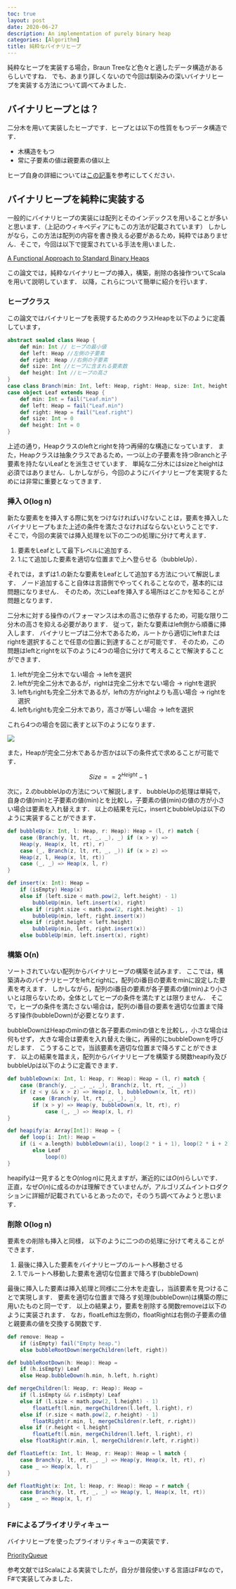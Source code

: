 ```yaml
---
toc: true
layout: post
date: 2020-06-27
description: An implementation of purely binary heap
categories: [Algorithm]
title: 純粋なバイナリヒープ 
---
```

純粋なヒープを実装する場合，Braun Treeなど色々と適したデータ構造があるらしいですね．
でも、あまり詳しくないので今回は馴染みの深いバイナリヒープを実装する方法について調べてみました．

## バイナリヒープとは？
二分木を用いて実装したヒープです．ヒープとは以下の性質をもつデータ構造です．

- 木構造をもつ
- 常に子要素の値は親要素の値以上

ヒープ自身の詳細については[この記事](https://ja.m.wikipedia.org/wiki/%E3%83%92%E3%83%BC%E3%83%97)を参考にしてください．

## バイナリヒープを純粋に実装する
一般的にバイナリヒープの実装には配列とそのインデックスを用いることが多いと思います．（上記のウィキペディアにもこの方法が記載されています）
しかしがなら，この方法は配列の内容を書き換える必要があるため，純粋ではありません．そこで，今回は以下で提案されている手法を用いました．

[A Functional Approach to Standard Binary Heaps](https://arxiv.org/abs/1312.4666) 

この論文では，純粋なバイナリヒープの挿入，構築，削除の各操作ついてScalaを用いて説明しています．
以降，これらについて簡単に紹介を行います．

### ヒープクラス
この論文ではバイナリヒープを表現するためのクラスHeapを以下のように定義しています，

```scala
abstract sealed class Heap {
    def min: Int // ヒープの最小値
    def left: Heap //左側の子要素
    def right: Heap //右側の子要素
    def size: Int //ヒープに含まれる要素数
    def height: Int //ヒープの高さ
}
case class Branch(min: Int, left: Heap, right: Heap, size: Int, height: Int) extends Heap
case object Leaf extends Heap {
    def min: Int = fail("Leaf.min")
    def left: Heap = fail("Leaf.min")
    def right: Heap = fail("Leaf.right")
    def size: Int = 0
    def height: Int = 0
}
```

上述の通り，Heapクラスのleftとrightを持つ再帰的な構造になっています．
また，Heapクラスは抽象クラスであるため，一つ以上の子要素を持つBranchと子要素を持たないLeafとを派生させています．
単純な二分木にはsizeとheightは必須ではありません．しかしながら，今回のようにバイナリヒープを実現するためには非常に重要となってきます．

### 挿入 O(log n)
新たな要素をを挿入する際に気をつけなければいけないことは，要素を挿入したバイナリヒープもまた上述の条件を満たさなければならないということです．
そこで，今回の実装では挿入処理を以下の二つの処理に分けて考えます．

1. 要素をLeafとして最下レベルに追加する．
2. 1.にて追加した要素を適切な位置まで上へ登らせる（bubbleUp）．

それでは，まずは1.の新たな要素をLeafとして追加する方法について解説します．
ノード追加すること自体は言語側でやってくれることなので，基本的には問題になりません．
そのため，次にLeafを挿入する場所はどこかを知ることが問題となります．

二分木に対する操作のパフォーマンスは木の高さに依存するため，可能な限り二分木の高さを抑える必要があります．
従って，新たな要素はleft側から順番に挿入します．
バイナリヒープは二分木であるため，ルートから適切にleftまたはrightを選択することで任意の位置に到達することが可能です．
そのため，この問題はleftとrightを以下のように4つの場合に分けて考えることで解決することができます．

1. leftが完全二分木でない場合 -> leftを選択
2. leftが完全二分木であるが，rightは完全二分木でない場合 -> rightを選択
3. leftもrightも完全二分木であるが，leftの方がrightよりも高い場合 -> rightを選択
4. leftもrightも完全二分木であり，高さが等しい場合 -> leftを選択

これら4つの場合を図に表すと以下のようになります．

![](/assets/img/2020-06-27-purely-binary-heap/media/image.png)

また，Heapが完全二分木であるか否かは以下の条件式で求めることが可能です．

$$
Size == 2^{Height} - 1 
$$

次に，2.のbubbleUpの方法について解説します．
bubbleUpの処理は単純で，自身の値(min)と子要素の値(min)とを比較し，子要素の値(min)の値の方が小さい場合は要素を入れ替えます．
以上の結果を元に，insertとbubbleUpは以下のように実装することができます．

```scala
def bubbleUp(x: Int, l: Heap, r: Heap): Heap = (l, r) match {
    case (Branch(y, lt, rt, _, _), _) if (x > y) =>
    Heap(y, Heap(x, lt, rt), r)
    case (_, Branch(z, lt, rt, _, _)) if (x > z) =>
    Heap(z, l, Heap(x, lt, rt))
    case (_, _) => Heap(x, l, r)
}

def insert(x: Int): Heap =
    if (isEmpty) Heap(x)
    else if (left.size < math.pow(2, left.height) - 1)
        bubbleUp(min, left.insert(x), right)
    else if (right.size < math.pow(2, right.height) - 1)
        bubbleUp(min, left, right.insert(x))
    else if (right.height < left.height)
        bubbleUp(min, left, right.insert(x))
    else bubbleUp(min, left.insert(x), right)
```

### 構築 O(n)
ソートされていない配列からバイナリヒープの構築を試みます．
ここでは，構築済みのバイナリヒープをleftとrightに，配列のi番目の要素をminに設定した要素を考えます．
しかしながら，配列のi番目の要素が各子要素の値(min)より小さいとは限らないため，全体としてヒープの条件を満たすとは限りません．
そこで，ヒープの条件を満たさない場合は，配列のi番目の要素を適切な位置まで降ろす操作(bubbleDown)が必要となります．

bubbleDownはHeapのminの値と各子要素のminの値とを比較し，小さな場合は何もせず， 大きな場合は要素を入れ替えた後に，再帰的にbubbleDownを呼びだします．
こうすることで，当該要素を適切な位置まで降ろすことができます．
以上の結果を踏まえ，配列からバイナリヒープを構築する関数heapify及びbubbleUpは以下のように定義できます．

```scala
def bubbleDown(x: Int, l: Heap, r: Heap): Heap = (l, r) match {
    case (Branch(y, _, _, _, _), Branch(z, lt, rt, _, _))
    if (z < y && x > z) => Heap(z, l, bubbleDown(x, lt, rt))
        case (Branch(y, lt, rt, _, _), _)
        if (x > y) => Heap(y, bubbleDown(x, lt, rt), r)
            case (_, _) => Heap(x, l, r)
}

def heapify(a: Array[Int]): Heap = {
    def loop(i: Int): Heap =
    if (i < a.length) bubbleDown(a(i), loop(2 * i + 1), loop(2 * i + 2))
        else Leaf
            loop(0)
}
```

heapifyは一見するとを$O(n\log n)$に見えますが，漸近的には$O(n)$らしいです．
正直，なぜ$O(n)$に成るのかは理解できていませんが，アルゴリズムイントロダクションに詳細が記載されているとあったので，そのうち調べてみようと思います．

### 削除 O(log n)
要素をの削除も挿入と同様， 以下のように二つのの処理に分けて考えることができます．

1. 最後に挿入した要素をバイナリヒープのルートへ移動させる
2. 1.でルートへ移動した要素を適切な位置まで降ろす(bubbleDown)

最後に挿入した要素は挿入処理と同様に二分木を走査し，当該要素を見つけることで実現します．
要素を適切な位置まで降ろす処理(bubbleDown)は構築の際に用いたものと同一です．
以上の結果より，要素を削除する関数removeは以下のように実装されます．
なお，floatLeftは左側の，floatRightは右側の子要素の値と親要素の値を交換する関数です.

```scala
def remove: Heap =
    if (isEmpty) fail("Empty heap.")
    else bubbleRootDown(mergeChildren(left, right))

def bubbleRootDown(h: Heap): Heap =
    if (h.isEmpty) Leaf
    else Heap.bubbleDown(h.min, h.left, h.right)

def mergeChildren(l: Heap, r: Heap): Heap =
    if (l.isEmpty && r.isEmpty) Leaf
    else if (l.size < math.pow(2, l.height) - 1)
        floatLeft(l.min, mergeChildren(l.left, l.right), r)
    else if (r.size < math.pow(2, r.height) - 1)
        floatRight(r.min, l, mergeChildren(r.left, r.right))
    else if (r.height < l.height)
        floatLeft(l.min, mergeChildren(l.left, l.right), r)
    else floatRight(r.min, l, mergeChildren(r.left, r.right))

def floatLeft(x: Int, l: Heap, r: Heap): Heap = l match {
    case Branch(y, lt, rt, _, _) => Heap(y, Heap(x, lt, rt), r)
    case _ => Heap(x, l, r)
}

def floatRight(x: Int, l: Heap, r: Heap): Heap = r match {
    case Branch(y, lt, rt, _, _) => Heap(y, l, Heap(x, lt, rt))
    case _ => Heap(x, l, r)
}
```

### F#によるプライオリティキュー
バイナリヒープを使ったプライオリティキューの実装です．

[PriorityQueue](https://gist.github.com/ar90n/f2396d217951911466dd16b02990500f)

参考文献ではScalaによる実装でしたが，自分が普段使いする言語はF#なので，F#で実装してみました．
